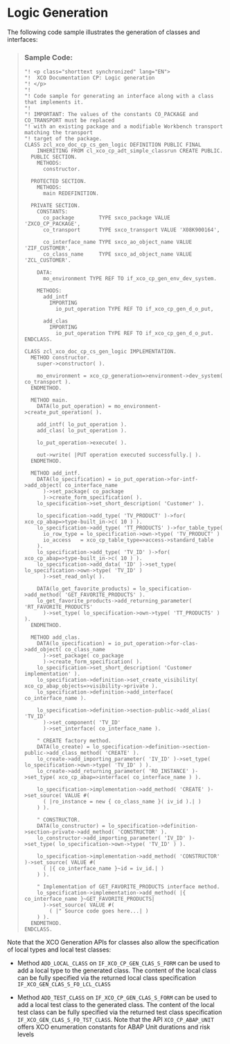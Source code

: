 <!-- loio35a2cd2c04464cc2aafb077e5653b873 -->

# Logic Generation

The following code sample illustrates the generation of classes and interfaces:

> ### Sample Code:  
> ```abap
> "! <p class="shorttext synchronized" lang="EN">
> "!  XCO Documentation CP: Logic generation
> "! </p>
> "!
> "! Code sample for generating an interface along with a class that implements it.
> "!
> "! IMPORTANT: The values of the constants CO_PACKAGE and CO_TRANSPORT must be replaced
> "! with an existing package and a modifiable Workbench transport matching the transport
> "! target of the package.
> CLASS zcl_xco_doc_cp_cs_gen_logic DEFINITION PUBLIC FINAL
>     INHERITING FROM cl_xco_cp_adt_simple_classrun CREATE PUBLIC.
>   PUBLIC SECTION.
>     METHODS:
>       constructor.
> 
>   PROTECTED SECTION.
>     METHODS:
>       main REDEFINITION.
> 
>   PRIVATE SECTION.
>     CONSTANTS:
>       co_package        TYPE sxco_package VALUE 'ZXCO_CP_PACKAGE',
>       co_transport      TYPE sxco_transport VALUE 'X08K900164',
> 
>       co_interface_name TYPE sxco_ao_object_name VALUE 'ZIF_CUSTOMER',
>       co_class_name     TYPE sxco_ad_object_name VALUE 'ZCL_CUSTOMER'.
> 
>     DATA:
>       mo_environment TYPE REF TO if_xco_cp_gen_env_dev_system.
> 
>     METHODS:
>       add_intf
>         IMPORTING
>           io_put_operation TYPE REF TO if_xco_cp_gen_d_o_put,
> 
>       add_clas
>         IMPORTING
>           io_put_operation TYPE REF TO if_xco_cp_gen_d_o_put.
> ENDCLASS.
> 
> CLASS zcl_xco_doc_cp_cs_gen_logic IMPLEMENTATION.
>   METHOD constructor.
>     super->constructor( ).
> 
>     mo_environment = xco_cp_generation=>environment->dev_system( co_transport ).
>   ENDMETHOD.
> 
>   METHOD main.
>     DATA(lo_put_operation) = mo_environment->create_put_operation( ).
> 
>     add_intf( lo_put_operation ).
>     add_clas( lo_put_operation ).
> 
>     lo_put_operation->execute( ).
> 
>     out->write( |PUT operation executed successfully.| ).
>   ENDMETHOD.
> 
>   METHOD add_intf.
>     DATA(lo_specification) = io_put_operation->for-intf->add_object( co_interface_name
>       )->set_package( co_package
>       )->create_form_specification( ).
>     lo_specification->set_short_description( 'Customer' ).
> 
>     lo_specification->add_type( 'TV_PRODUCT' )->for( xco_cp_abap=>type-built_in->c( 10 ) ).
>     lo_specification->add_type( 'TT_PRODUCTS' )->for_table_type(
>       io_row_type = lo_specification->own->type( 'TV_PRODUCT' )
>       io_access   = xco_cp_table_type=>access->standard_table
>     ).
>     lo_specification->add_type( 'TV_ID' )->for( xco_cp_abap=>type-built_in->c( 10 ) ).
>     lo_specification->add_data( 'ID' )->set_type( lo_specification->own->type( 'TV_ID' )
>       )->set_read_only( ).
> 
>     DATA(lo_get_favorite_products) = lo_specification->add_method( 'GET_FAVORITE_PRODUCTS' ).
>     lo_get_favorite_products->add_returning_parameter( 'RT_FAVORITE_PRODUCTS'
>       )->set_type( lo_specification->own->type( 'TT_PRODUCTS' ) ).
>   ENDMETHOD.
> 
>   METHOD add_clas.
>     DATA(lo_specification) = io_put_operation->for-clas->add_object( co_class_name
>       )->set_package( co_package
>       )->create_form_specification( ).
>     lo_specification->set_short_description( 'Customer implementation' ).
>     lo_specification->definition->set_create_visibility( xco_cp_abap_objects=>visibility->private ).
>     lo_specification->definition->add_interface( co_interface_name ).
> 
>     lo_specification->definition->section-public->add_alias( 'TV_ID'
>       )->set_component( 'TV_ID'
>       )->set_interface( co_interface_name ).
> 
>     " CREATE factory method.
>     DATA(lo_create) = lo_specification->definition->section-public->add_class_method( 'CREATE' ).
>     lo_create->add_importing_parameter( 'IV_ID' )->set_type( lo_specification->own->type( 'TV_ID' ) ).
>     lo_create->add_returning_parameter( 'RO_INSTANCE' )->set_type( xco_cp_abap=>interface( co_interface_name ) ).
> 
>     lo_specification->implementation->add_method( 'CREATE' )->set_source( VALUE #(
>       ( |ro_instance = new { co_class_name }( iv_id ).| )
>     ) ).
> 
>     " CONSTRUCTOR.
>     DATA(lo_constructor) = lo_specification->definition->section-private->add_method( 'CONSTRUCTOR' ).
>     lo_constructor->add_importing_parameter( 'IV_ID' )->set_type( lo_specification->own->type( 'TV_ID' ) ).
> 
>     lo_specification->implementation->add_method( 'CONSTRUCTOR' )->set_source( VALUE #(
>       ( |{ co_interface_name }~id = iv_id.| )
>     ) ).
> 
>     " Implementation of GET_FAVORITE_PRODUCTS interface method.
>     lo_specification->implementation->add_method( |{ co_interface_name }~GET_FAVORITE_PRODUCTS|
>       )->set_source( VALUE #(
>         ( |" Source code goes here...| )
>     ) ).
>   ENDMETHOD.
> ENDCLASS.
> ```

Note that the XCO Generation APIs for classes also allow the specification of local types and local test classes:

-   Method `ADD_LOCAL_CLASS` on `IF_XCO_CP_GEN_CLAS_S_FORM` can be used to add a local type to the generated class. The content of the local class can be fully specified via the returned local class specification `IF_XCO_GEN_CLAS_S_FO_LCL_CLASS`

-   Method `ADD_TEST_CLASS` on `IF_XCO_CP_GEN_CLAS_S_FORM` can be used to add a local test class to the generated class. The content of the local test class can be fully specified via the returned test class specification `IF_XCO_GEN_CLAS_S_FO_TST_CLASS`. Note that the API `XCO_CP_ABAP_UNIT` offers XCO enumeration constants for ABAP Unit durations and risk levels


